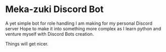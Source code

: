 # Meka-zuki Discord Bot

A yet simple bot for role handling I am making for my personal Discord server
Hope to make it into something more complex as I learn python and venture myself with Discord Bots creation.

Things will get nicer.
